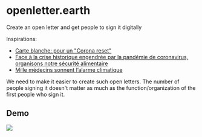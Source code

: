 # openletter.earth

Create an open letter and get people to sign it digitally

Inspirations:
- [Carte blanche: pour un "Corona reset"](https://docs.google.com/forms/d/e/1FAIpQLSfoqjsCyADoUW90FOlzO94Jz7lbVItrNhkVRzoUlTfPYLvb7Q/viewform)
- [Face à la crise historique engendrée par la pandémie de coronavirus, organisons notre sécurité alimentaire](https://www.lalibre.be/debats/opinions/face-a-la-crise-historique-engendree-par-la-pandemie-de-coronavirus-organisons-notre-securite-alimentaire-5e8aeeb6d8ad581631c03f18)
- [Mille médecins sonnent l’alarme climatique](https://plus.lesoir.be/252649/article/2019-10-10/mille-medecins-sonnent-lalarme-climatique)

We need to make it easier to create such open letters. The number of people signing it doesn't matter as much as the function/organization of the first people who sign it. 

## Demo

![](https://d.pr/free/i/BILgdt+)
